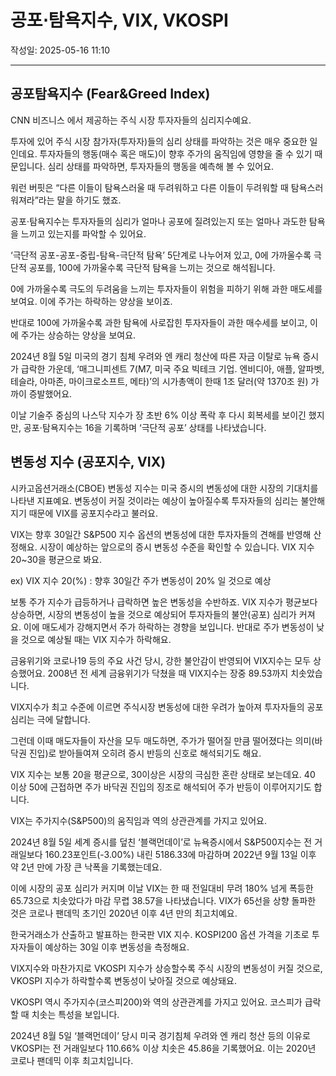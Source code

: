 # 공포⋅탐욕지수, VIX, VKOSPI

작성일: 2025-05-16 11:10

---

## 공포탐욕지수 (Fear&Greed Index)

CNN 비즈니스 에서 제공하는 주식 시장 투자자들의 심리지수예요.

투자에 있어 주식 시장 참가자(투자자)들의 심리 상태를 파악하는 것은 매우 중요한 일인데요. 투자자들의 행동(매수 혹은 매도)이 향후 주가의 움직임에 영향을 줄 수 있기 때문입니다. 심리 상태를 파악하면, 투자자들의 행동을 예측해 볼 수 있어요.

워런 버핏은 “다른 이들이 탐욕스러울 때 두려워하고 다른 이들이 두려워할 때 탐욕스러워져라”라는 말을 하기도 했죠.

공포⋅탐욕지수는 투자자들의 심리가 얼마나 공포에 질려있는지 또는 얼마나 과도한 탐욕을 느끼고 있는지를 파악할 수 있어요.

‘극단적 공포-공포-중립-탐욕-극단적 탐욕’ 5단계로 나누어져 있고, 0에 가까울수록 극단적 공포를, 100에 가까울수록 극단적 탐욕을 느끼는 것으로 해석됩니다.

0에 가까울수록 극도의 두려움을 느끼는 투자자들이 위험을 피하기 위해 과한 매도세를 보여요. 이에 주가는 하락하는 양상을 보이죠.

반대로 100에 가까울수록 과한 탐욕에 사로잡힌 투자자들이 과한 매수세를 보이고, 이에 주가는 상승하는 양상을 보여요.

2024년 8월 5일 미국의 경기 침체 우려와 엔 캐리 청산에 따른 자금 이탈로 뉴욕 증시가 급락한 가운데, ‘매그니피센트 7(M7, 미국 주요 빅테크 기업. 엔비디아, 애플, 알파벳, 테슬라, 아마존, 마이크로소프트, 메타)’의 시가총액이 한때 1조 달러(약 1370조 원) 가까이 증발했어요.

이날 기술주 중심의 나스닥 지수가 장 초반 6% 이상 폭락 후 다시 회복세를 보이긴 했지만, 공포⋅탐욕지수는 16을 기록하며 ‘극단적 공포’ 상태를 나타냈습니다.

## 변동성 지수 (공포지수, VIX)

시카고옵션거래소(CBOE) 변동성 지수는 미국 증시의 변동성에 대한 시장의 기대치를 나타낸 지표예요. 변동성이 커질 것이라는 예상이 높아질수록 투자자들의 심리는 불안해지기 때문에 VIX를 공포지수라고 불러요.

VIX는 향후 30일간 S&P500 지수 옵션의 변동성에 대한 투자자들의 견해를 반영해 산정해요. 시장이 예상하는 앞으로의 증시 변동성 수준을 확인할 수 있습니다. VIX 지수 20~30을 평균으로 봐요.

ex) VIX 지수 20(%) : 향후 30일간 주가 변동성이 20% 일 것으로 예상

보통 주가 지수가 급등하거나 급락하면 높은 변동성을 수반하죠.  VIX 지수가 평균보다 상승하면, 시장의 변동성이 높을 것으로 예상되어 투자자들의 불안(공포) 심리가 커져요. 이에 매도세가 강해지면서 주가 하락하는 경향을 보입니다. 반대로 주가 변동성이 낮을 것으로 예상될 때는 VIX 지수가 하락해요.

금융위기와 코로나19 등의 주요 사건 당시, 강한 불안감이 반영되어  VIX지수는 모두 상승했어요. 2008년 전 세계 금융위기가 닥쳤을 때 VIX지수는 장중 89.53까지 치솟았습니다.

VIX지수가 최고 수준에 이르면 주식시장 변동성에 대한 우려가 높아져 투자자들의 공포 심리는 극에 달합니다.

그런데 이때 매도자들이 자산을 모두 매도하면, 주가가 떨어질 만큼 떨어졌다는 의미(바닥권 진입)로 받아들여져 오히려 증시 반등의 신호로 해석되기도 해요.

VIX 지수는 보통 20을 평균으로, 30이상은 시장의 극심한 혼란 상태로 보는데요. 40 이상 50에 근접하면 주가 바닥권 진입의 징조로 해석되어 주가 반등이 이루어지기도 합니다.

VIX는 주가지수(S&P500)의 움직임과 역의 상관관계를 가지고 있어요.

2024년 8월 5일 세계 증시를 덮친 ‘블랙먼데이’로 뉴욕증시에서 S&P500지수는 전 거래일보다 160.23포인트(-3.00%) 내린 5186.33에 마감하며 2022년 9월 13일 이후 약 2년 만에 가장 큰 낙폭을 기록했는데요.

이에 시장의 공포 심리가 커지며 이날 VIX는 한 때 전일대비 무려 180% 넘게 폭등한 65.73으로 치솟았다가 마감 무렵 38.57을 나타냈습니다. VIX가 65선을 상향 돌파한 것은 코로나 팬데믹 초기인 2020년 이후 4년 만의 최고치예요.

한국거래소가 산출하고 발표하는 한국판 VIX 지수. KOSPI200 옵션 가격을 기초로 투자자들이 예상하는 30일 이후  변동성을 측정해요.

VIX지수와 마찬가지로 VKOSPI 지수가 상승할수록 주식 시장의 변동성이 커질 것으로, VKOSPI 지수가 하락할수록 변동성이 낮아질 것으로 예상돼요.

VKOSPI 역시 주가지수(코스피200)와 역의 상관관계를 가지고 있어요. 코스피가 급락할 때 치솟는 특성을 보입니다.

2024년 8월 5일 ‘블랙먼데이’ 당시 미국 경기침체 우려와 엔 캐리 청산 등의 이유로 VKOSPI는 전 거래일보다 110.66% 이상 치솟은 45.86을 기록했어요. 이는 2020년 코로나 팬데믹 이후 최고치입니다.
